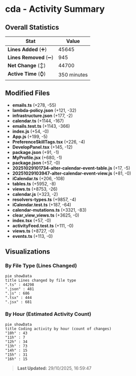 # cda - Activity Summary 

## Overall Statistics

| Stat                   | Value                                                             |
| ---------------------- | ----------------------------------------------------------------- |
| **Lines Added** (➕)   | 45645                                          |
| **Lines Removed** (➖) | 945                                        |
| **Net Change** (↕)    | 44700                |
| **Active Time** (⌚)   | 350 minutes |


## Modified Files
- **emails.ts** (+278, -55)
- **lambda-policy.json** (+121, -32)
- **infrastructure.json** (+177, -2)
- **calendar.ts** (+1144, -167)
- **emails.test.ts** (+1143, -366)
- **index.js** (+54, -0)
- **App.js** (+199, -5)
- **PreferenceSkillTags.tsx** (+226, -4)
- **DevelopPanel.tsx** (+145, -12)
- **package.json** (+91, -1)
- **MyProfile.jsx** (+680, -1)
- **package.json** (+57, -0)
- **20251029101734-alter-calendar-event-table.js** (+17, -5)
- **20251029103947-alter-calendar-event-view.js** (+81, -0)
- **iCalendar.ts** (+206, -108)
- **tables.ts** (+5952, -8)
- **views.ts** (+8753, -26)
- **calendar.js** (+323, -2)
- **resolvers-types.ts** (+9857, -4)
- **iCalendar.test.ts** (+187, -64)
- **calendar-mutations.ts** (+3321, -83)
- **clear_view_views.ts** (+3625, -0)
- **index.tsx** (+57, -0)
- **activityFeed.test.ts** (+111, -0)
- **views.ts** (+8727, -0)
- **events.ts** (+113, -0)

## Visualizations

### By File Type (Lines Changed)

```mermaid
pie showData
title Lines changed by file type
".ts" : 44298
".json" : 481
".js" : 686
".tsx" : 444
".jsx" : 681
```

### By Hour (Estimated Activity Count)

```mermaid
pie showData
title Coding activity by hour (count of changes)
"10h" : 43
"11h" : 7
"12h" : 34
"13h" : 73
"14h" : 15
"15h" : 31
"16h" : 15
```


> **Last Updated:** 29/10/2025, 16:59:47
